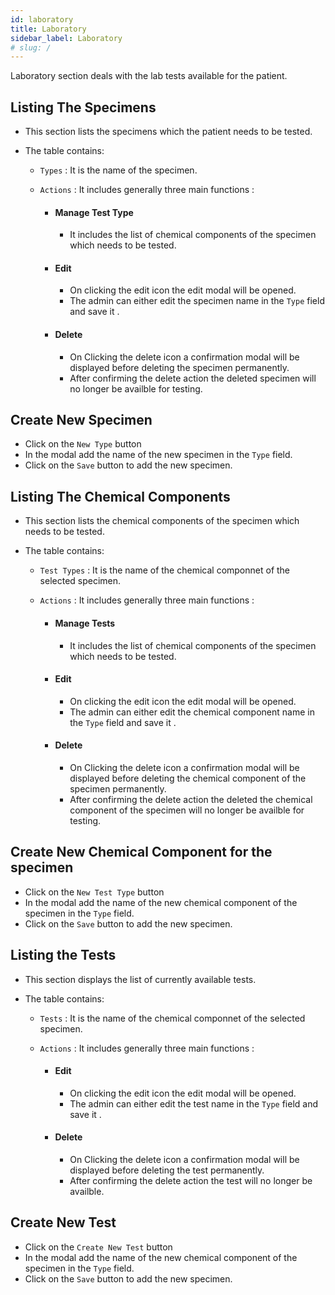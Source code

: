 ```yaml
---
id: laboratory
title: Laboratory
sidebar_label: Laboratory
# slug: /
---
```


Laboratory section deals with the lab tests available for the patient.

## Listing The Specimens

- This section lists the specimens which the patient needs to be tested.
- The table contains:

  - `Types` : It is the name of the specimen.
  - `Actions` : It includes generally three main functions :

    - #### Manage Test Type
      - It includes the list of chemical components of the specimen which needs to be tested.
    - #### Edit

      - On clicking the edit icon the edit modal will be opened.
      - The admin can either edit the specimen name in the `Type` field and save it .

    - #### Delete
      - On Clicking the delete icon a confirmation modal will be displayed before deleting the specimen permanently.
      - After confirming the delete action the deleted specimen will no longer be availble for testing.

## Create New Specimen

- Click on the `New Type` button
- In the modal add the name of the new specimen in the `Type` field.
- Click on the `Save` button to add the new specimen.

## Listing The Chemical Components

- This section lists the chemical components of the specimen which needs to be tested.
- The table contains:

  - `Test Types` : It is the name of the chemical componnet of the selected specimen.
  - `Actions` : It includes generally three main functions :

    - #### Manage Tests
      - It includes the list of chemical components of the specimen which needs to be tested.
    - #### Edit

      - On clicking the edit icon the edit modal will be opened.
      - The admin can either edit the chemical component name in the `Type` field and save it .

    - #### Delete
      - On Clicking the delete icon a confirmation modal will be displayed before deleting the chemical component of the specimen permanently.
      - After confirming the delete action the deleted the chemical component of the specimen will no longer be availble for testing.

## Create New Chemical Component for the specimen

- Click on the `New Test Type` button
- In the modal add the name of the new chemical component of the specimen in the `Type` field.
- Click on the `Save` button to add the new specimen.

## Listing the Tests

- This section displays the list of currently available tests.
- The table contains:

  - `Tests` : It is the name of the chemical componnet of the selected specimen.
  - `Actions` : It includes generally three main functions :

    - #### Edit

      - On clicking the edit icon the edit modal will be opened.
      - The admin can either edit the test name in the `Type` field and save it .

    - #### Delete
      - On Clicking the delete icon a confirmation modal will be displayed before deleting the test permanently.
      - After confirming the delete action the test will no longer be availble.

## Create New Test

- Click on the `Create New Test` button
- In the modal add the name of the new chemical component of the specimen in the `Type` field.
- Click on the `Save` button to add the new specimen.
